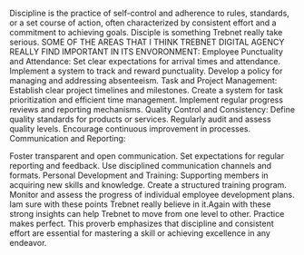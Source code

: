 Discipline is the practice of self-control and adherence to rules, standards, or a set course of action, often characterized by consistent effort and a commitment to achieving goals.                  Disciple is something Trebnet really take serious.                                                                                                                                                              SOME OF THE AREAS THAT I THINK TREBNET DIGITAL AGENCY REALLY FIND IMPORTANT IN ITS ENVORONMENT:                                                                                                                 Employee Punctuality and Attendance:
Set clear expectations for arrival times and attendance.
Implement a system to track and reward punctuality.
Develop a policy for managing and addressing absenteeism.                                                                                                                                                       Task and Project Management:
Establish clear project timelines and milestones.
Create a system for task prioritization and efficient time management.
Implement regular progress reviews and reporting mechanisms.                                                                                                                                                    Quality Control and Consistency:                                                                        Define quality standards for products or services.
Regularly audit and assess quality levels.
Encourage continuous improvement in processes.                                                                                                                                                                  Communication and Reporting:

Foster transparent and open communication.
Set expectations for regular reporting and feedback.
Use disciplined communication channels and formats.                                                                                                                                                             Personal Development and Training:                                                                      Supporting members in acquiring new skills and knowledge.
Create a structured training program.
Monitor and assess the progress of individual employee development plans.                                                                                                                                       Iam sure with these points Trebnet really believe in it.Again with these strong insights can help Trebnet to move from one level to other.                                                                                                                                                                              Practice makes perfect. This proverb emphasizes that discipline and consistent effort are essential for mastering a skill or achieving excellence in any endeavor.
